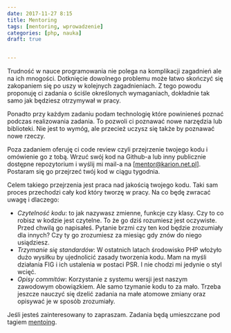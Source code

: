 ```yaml
---
date: 2017-11-27 8:15
title: Mentoring
tags: [mentoring, wprowadzenie]
categories: [php, nauka]
draft: true


---
```

Trudność w nauce programowania nie polega na komplikacji zagadnień ale na ich mnogości. 
Dotknięcie dowolnego problemu może łatwo skończyć się zakopaniem się po uszy w kolejnych zagadnieniach. 
Z tego powodu proponuję ci zadania o ściśle określonych wymaganiach, dokładnie tak samo jak będziesz otrzymywał w pracy.
<!-- more -->

Ponadto przy każdym zadaniu podam technologię które powinieneś poznać podczas realizowania zadania. 
To pozwoli ci poznawać nowe narzędzia lub biblioteki.
Nie jest to wymóg, ale przecież uczysz się także by poznawać nowe rzeczy. 

Poza zadaniem oferuję ci code review czyli przejrzenie twojego kodu i omówienie go z tobą. 
Wrzuć swój kod na Github-a lub inny publicznie dostępne repozytorium i wyślij mi mail-a na [mentor@karion.net.pl]. 
Postaram się go przejrzeć twój kod w ciągu tygodnia. 

Celem takiego przejrzenia jest praca nad jakością twojego kodu. 
Taki sam proces przechodzi cały kod który tworzę w pracy. Na co będę zwracać uwagę i dlaczego:

-   *Czytelność kodu*: to jak nazywasz zmienne, funkcje czy klasy. Czy to co robisz w kodzie jest czytelne. 
To że go dziś rozumiesz jest oczywiste. Przed chwilą go napisałeś. Pytanie brzmi czy ten kod będzie zrozumiały dla innych? 
Czy ty go zrozumiesz za miesiąc gdy znów do niego usiądziesz.
-   *Trzymanie się standardów*:  W ostatnich latach środowisko PHP włożyło dużo wysiłku by ujednolicić zasady tworzenia kodu. 
Mam na myśli działania FIG i ich ustalenia w postaci PSR. I nie chodzi mi jedynie o styl wcięć.
-   *Opisy commitów*: Korzystanie z systemu wersji jest naszym zawodowym obowiązkiem. 
Ale samo tzymanie kodu to za mało. Trzeba jeszcze nauczyć się dzelić zadania na małe atomowe zmiany oraz 
opisywać je w sposób zrozumiały.  

Jeśli jesteś zainteresowany to zapraszam. Zadania będą umieszczane pod tagiem [mentoing](/blog/tag/mentoring).


